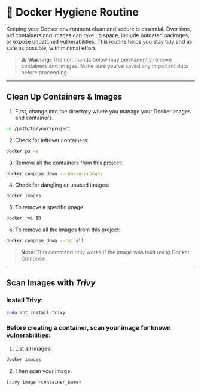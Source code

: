 # 🐳 Docker Hygiene Routine
Keeping your Docker environment clean and secure is essential. Over time, old containers and images can take up space, include outdated packages, or expose unpatched vulnerabilities.
This routine helps you stay tidy and as safe as possible, with minimal effort.

> ⚠️ **Warning:** The commands below may permanently remove containers and images. Make sure you've saved any important data before proceeding.

---

## Clean Up Containers & Images
1. First, change into the directory where you manage your Docker images and containers.

```bash
cd /path/to/your/project
```

2. Check for leftover containers:

```bash
docker ps -a
```

3. Remove all the containers from this project:

```bash
docker compose down --remove-orphans
```

4. Check for dangling or unused images:

```bash
docker images
```

5. To remove a specific image:

```bash
docker rmi ID
```

6. To remove all the images from this project:

```bash
docker compose down --rmi all
```

> **Note:** This command only works if the image was built using Docker Compose.

---

## Scan Images with *Trivy*
### Install Trivy:

```bash
sudo apt install trivy
```

### Before creating a container, scan your image for known vulnerabilities: 

1. List all images:

```bash
docker images
```

2. Then scan your image:

```bash
trivy image <container_name>
```

